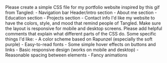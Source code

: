 Please create a simple CSS file for my portfolio website inspired by this gif from Tangled: 
    - Navigation bar Header/intro section 
    - About me section 
    - Education section 
    - Projects section 
    - Contact info
I'd like my website to have the colors, style, and mood that remind people of Tangled. Make sure the layout is responsive for mobile and desktop screens. Please add helpful comments that explain what different parts of the CSS do. Some specific things I'd like: 
    - A color scheme based on Rapunzel (especially the soft purple)
    - Easy-to-read fonts 
    - Some simple hover effects on buttons and links 
    - Basic responsive design (works on mobile and desktop) 
    - Reasonable spacing between elements
    - Fancy animations 